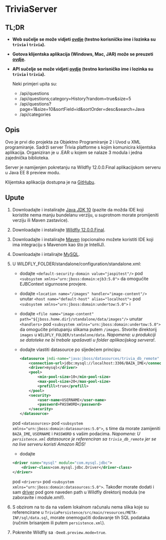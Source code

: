 # TriviaServer

## TL;DR
* **Web sučelje se može vidjeti [ovdje](http://18.220.145.50:8080/public/login) (testno korisničko ime i lozinka su `trivia` i `trivia`).**

* **Gotova klijentska aplikacija (Windows, Mac, JAR) može se preuzeti [ovdje](https://drive.google.com/open?id=1T8gWPx-VExwQIaaZ3CYgZUo1xAIyfBu7).**

* **API sučelje se može vidjeti [ovdje](http://18.220.145.50:8080/api) (testno korisničko ime i lozinka su `trivia` i `trivia`).**

    Neki primjeri upita su:
    * /api/questions
    * /api/questions;category=History?random=true&size=5
    * /api/questions?page=1&size=10&sortField=id&sortOrder=desc&search=Java
    * /api/categories

## Opis
Ovo je prvi dio projekta za Objektno Programiranje 2 i Uvod u XML programiranje.
Sadrži server Trivia platforme s kojim komunicira klijentska aplikacija. Organiziran je u .EAR u kojem se nalaze 3 modula i jedna zajednička biblioteka.

Server je namijenjen pokretanju na Wildfly 12.0.0.Final aplikacijskom serveru u Java EE 8 preview modu.

Klijentska aplikacija dostupna je na [GitHubu](https://github.com/Internecivus/TriviaClient).

## Upute
1. Downloadajte i instalirajte [Java JDK 10](http://www.oracle.com/technetwork/java/javase/downloads/jdk10-downloads-4416644.html)
(pazite da možda IDE koji koristite nema manju bundelanu verziju, u suprotnom morate promijeniti verziju ili Maven zastavice).

1. Downloadajte i instalirajte [Wildfly 12.0.0.Final](http://wildfly.org).

2. Downloadajte i instalirajte [Maven](https://maven.apache.org) (opcionalno možete koristiti IDE koji ima integraciju s Mavenom kao što je IntelliJ).

3. Downloadajte i intalirajte [MySQL](https://www.mysql.com).

4. U WILDFLY_FOLDER/standalone/configuration/standalone.xml:
    
    * dodajte `<default-security-domain value="jaspitest"/>` pod `<subsystem xmlns="urn:jboss:domain:ejb3:5.0">` da omogućite EJBContext sigurnosne provjere.
    
    * dodajte `<location name="/images" handler="image-content"/>`
    unutar `<host name="default-host" alias="localhost">` pod `<subsystem xmlns="urn:jboss:domain:undertow:5.0">`
    i
    * dodajte `<file name="image-content" path="${jboss.home.dir}/standalone/data/images"/>`
    unutar `<handlers>` pod `<subsystem xmlns="urn:jboss:domain:undertow:5.0">`
    da omogućite pristupanju slikama putem `/images`. Stvorite direktorij `images` u `WILDFLY_FOLDER/standalone/data`. *Napomena: u produkciji se datoteke ne bi trebale spašavati u folder aplikacijskog servera!*.
    
    * dodajte vlastiti datasource po sljedećem principu:
        ```xml
      <datasource jndi-name="java:jboss/datasources/trivia_db_remote" pool-name="trivia_db_remote">
            <connection-url>jdbc:mysql://localhost:3306/BAZA_IME</connection-url>
            <driver>mysql</driver>
            <pool>
                <min-pool-size>10</min-pool-size>
                <max-pool-size>20</max-pool-size>
                <prefill>true</prefill>
            </pool>
            <security>
                <user-name>USERNAME</user-name>
                <password>PASSWORD</password>
            </security>
      </datasource>
        ```
    pod `<datasources>` pod `<subsystem xmlns="urn:jboss:domain:datasources:5.0">`, s time da morate zamijeniti `BAZA_IME`, `USERNAME` i `PASSWORD` s vašim podacima. 
    *Napomena: U `persistence.xml` datasource je referenciran sa `trivia_db_remote` jer se na live serveru koristi Amazon RDS!*
    
    * dodajte
    ```xml
    <driver name="mysql" module="com.mysql.jdbc">
        <driver-class>com.mysql.jdbc.Driver</driver-class>
    </driver>
    ```
    pod `<drivers>` pod `<subsystem xmlns="urn:jboss:domain:datasources:5.0">`.
    Također morate dodati i sam [driver](https://dev.mysql.com/downloads/connector/j/5.1.html) pod gore naveden path u Wildfly direktorij modula (ne zaboravite i module.xml!).
                                    

5. S obzirom na to da na vašem lokalnom računalu nema slika koje su referencirane u `TriviaPersistence/src/main/resources/META-INF/sql/data.sql`, morate onemogućiti dodavanje tih SQL podataka (ručnim brisanjem ili putem `persistence.xml`).

5. Pokrenite Wildfly sa `-Dee8.preview.mode=true`.




